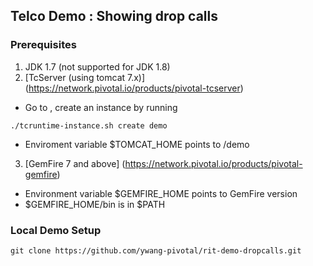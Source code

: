 ## Telco Demo : Showing drop calls

### Prerequisites
1. JDK 1.7 (not supported for JDK 1.8)
2. [TcServer (using tomcat 7.x)] (https://network.pivotal.io/products/pivotal-tcserver)
 * Go to <TcServer Instlalation Path>, create an instance by running 
 ```shell
 ./tcruntime-instance.sh create demo
 ``` 
 * Enviroment variable $TOMCAT_HOME points to <TcServer Instlalation Path>/demo 
3. [GemFire 7 and above] (https://network.pivotal.io/products/pivotal-gemfire) 
 * Environment variable $GEMFIRE_HOME points to GemFire version
 * $GEMFIRE_HOME/bin is in $PATH

 
### Local Demo Setup
```shell
git clone https://github.com/ywang-pivotal/rit-demo-dropcalls.git
```


